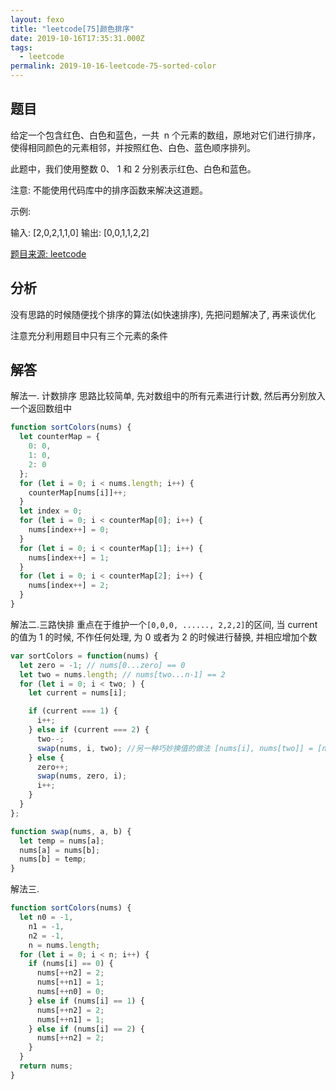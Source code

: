 ```yaml
---
layout: fexo
title: "leetcode[75]颜色排序"
date: 2019-10-16T17:35:31.000Z
tags:
  - leetcode
permalink: 2019-10-16-leetcode-75-sorted-color
---
```


## 题目

给定一个包含红色、白色和蓝色，一共  n 个元素的数组，原地对它们进行排序，使得相同颜色的元素相邻，并按照红色、白色、蓝色顺序排列。

此题中，我们使用整数 0、 1 和 2 分别表示红色、白色和蓝色。

注意:
不能使用代码库中的排序函数来解决这道题。

示例:

输入: [2,0,2,1,1,0]
输出: [0,0,1,1,2,2]

[题目来源: leetcode](https://leetcode-cn.com/problems/sort-colors)

## 分析

没有思路的时候随便找个排序的算法(如快速排序), 先把问题解决了, 再来谈优化

注意充分利用题目中只有三个元素的条件

## 解答

解法一. 计数排序
思路比较简单, 先对数组中的所有元素进行计数, 然后再分别放入一个返回数组中

```js
function sortColors(nums) {
  let counterMap = {
    0: 0,
    1: 0,
    2: 0
  };
  for (let i = 0; i < nums.length; i++) {
    counterMap[nums[i]]++;
  }
  let index = 0;
  for (let i = 0; i < counterMap[0]; i++) {
    nums[index++] = 0;
  }
  for (let i = 0; i < counterMap[1]; i++) {
    nums[index++] = 1;
  }
  for (let i = 0; i < counterMap[2]; i++) {
    nums[index++] = 2;
  }
}
```

解法二.三路快排
重点在于维护一个`[0,0,0, ......, 2,2,2]`的区间, 当 current 的值为 1 的时候, 不作任何处理,
为 0 或者为 2 的时候进行替换, 并相应增加个数

```js
var sortColors = function(nums) {
  let zero = -1; // nums[0...zero] == 0
  let two = nums.length; // nums[two...n-1] == 2
  for (let i = 0; i < two; ) {
    let current = nums[i];

    if (current === 1) {
      i++;
    } else if (current === 2) {
      two--;
      swap(nums, i, two); //另一种巧妙换值的做法 [nums[i], nums[two]] = [nums[two], nums[i]]
    } else {
      zero++;
      swap(nums, zero, i);
      i++;
    }
  }
};

function swap(nums, a, b) {
  let temp = nums[a];
  nums[a] = nums[b];
  nums[b] = temp;
}
```

解法三.

```js
function sortColors(nums) {
  let n0 = -1,
    n1 = -1,
    n2 = -1,
    n = nums.length;
  for (let i = 0; i < n; i++) {
    if (nums[i] == 0) {
      nums[++n2] = 2;
      nums[++n1] = 1;
      nums[++n0] = 0;
    } else if (nums[i] == 1) {
      nums[++n2] = 2;
      nums[++n1] = 1;
    } else if (nums[i] == 2) {
      nums[++n2] = 2;
    }
  }
  return nums;
}
```
